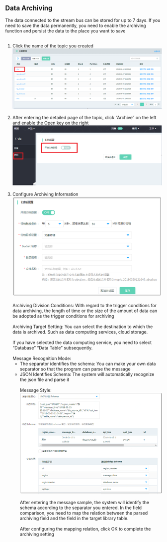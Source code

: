 ## Data Archiving<br>
The data connected to the stream bus can be stored for up to 7 days. If you need to save the data permanently, you need to enable the archiving function and persist the data to the place you want to save<br><br>
1. Click the name of the topic you created<br>
![Select topic](https://github.com/jdcloudcom/cn/blob/edit/image/DataBus/db-006.png?raw=true)<br><br>
2. After entering the detailed page of the topic, click “Archive” on the left and enable the Open key on the right<br>
![Enable archiving](https://github.com/jdcloudcom/cn/blob/edit/image/DataBus/db-007.png?raw=true)<br><br>
3. Configure Archiving Information<br>
![Archiving configuration](https://github.com/jdcloudcom/cn/blob/edit/image/DataBus/db-008.png?raw=true)<br><br>
Archiving Division Conditions: With regard to the trigger conditions for data archiving, the length of time or the size of the amount of data can be adopted as the trigger conditions for archiving<br><br>
Archiving Target Setting: You can select the destination to which the data is archived. Such as data computing services, cloud storage. <br><br>
If you have selected the data computing service, you need to select “Database” “Data Table” subsequently. <br><br>
Message Recognition Mode: <br>
    - The separator identifies the schema: You can make your own data separator so that the program can parse the message<br>
    - JSON Identifies Schema: The system will automatically recognize the json file and parse it<br><br>
Message Style: <br>
![Message style](https://github.com/jdcloudcom/cn/blob/edit/image/DataBus/db-009.png?raw=true)<br><br>
 After entering the message sample, the system will identify the schema according to the separator you entered. In the field comparison, you need to map the relation between the parsed archiving field and the field in the target library table. <br><br>
After configuring the mapping relation, click OK to complete the archiving setting


